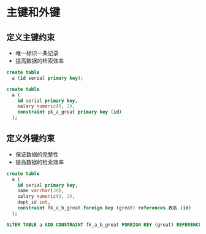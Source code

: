 # 主键和外键

## 定义主键约束

- 唯一标识一条记录
- 提高数据的检索效率

```sql
create table
  a (id serial primary key);

create table
  a (
    id serial primary key,
    salary numeric(9, 2),
    constraint pk_a_great primary key (id)
  );
```

## 定义外键约束

- 保证数据的完整性
- 提高数据的检索效率

```sql
create table
  a (
    id serial primary key,
    name varchar(30),
    salary numeric(9, 2),
    dept_id int,
    constraint fk_a_b_great foreign key (great) references 表名 (id)
  );

ALTER TABLE a ADD CONSTRAINT fk_a_b_great FOREIGN KEY (great) REFERENCES subjects (id);
```
